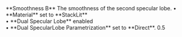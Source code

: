 <tr>
<td>**Smoothness B**</td>
<td>The smoothness of the second specular lobe.</td>
<td>&#8226; **Material** set to **StackLit** <br/>&#8226; **Dual Specular Lobe** enabled <br/>&#8226; **Dual SpecularLobe Parametrization** set to **Direct**.</td>
<td>0.5</td>
</tr>

